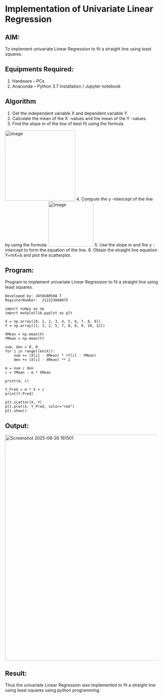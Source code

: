 # Implementation of Univariate Linear Regression
## AIM:
To implement univariate Linear Regression to fit a straight line using least squares.

## Equipments Required:
1. Hardware – PCs
2. Anaconda – Python 3.7 Installation / Jupyter notebook

## Algorithm
1. Get the independent variable X and dependent variable Y.
2. Calculate the mean of the X -values and the mean of the Y -values.
3. Find the slope m of the line of best fit using the formula. 
<img width="231" alt="image" src="https://user-images.githubusercontent.com/93026020/192078527-b3b5ee3e-992f-46c4-865b-3b7ce4ac54ad.png">
4. Compute the y -intercept of the line by using the formula:
<img width="148" alt="image" src="https://user-images.githubusercontent.com/93026020/192078545-79d70b90-7e9d-4b85-9f8b-9d7548a4c5a4.png">
5. Use the slope m and the y -intercept to form the equation of the line.
6. Obtain the straight line equation Y=mX+b and plot the scatterplot.

## Program:
Program to implement univariate Linear Regression to fit a straight line using least squares.
```
Developed by: JAYAVARSHA T
RegisterNumber:  212223040075

import numpy as np
import matplotlib.pyplot as plt

X = np.array([0, 1, 2, 3, 4, 5, 6, 7, 8, 9])
Y = np.array([1, 3, 2, 5, 7, 8, 8, 9, 10, 12])

XMean = np.mean(X)
YMean = np.mean(Y)

num, den = 0, 0
for i in range(len(X)):
    num += (X[i] - XMean) * (Y[i] - YMean)
    den += (X[i] - XMean) ** 2

m = num / den
c = YMean - m * XMean

print(m, c)

Y_Pred = m * X + c
print(Y_Pred)

plt.scatter(X, Y)
plt.plot(X, Y_Pred, color="red")
plt.show()

```

## Output:
<img width="1052" height="743" alt="Screenshot 2025-08-26 161501" src="https://github.com/user-attachments/assets/79a3f4fc-3843-4d2a-9ad4-6f3cce9881d0" />



## Result:
Thus the univariate Linear Regression was implemented to fit a straight line using least squares using python programming.
